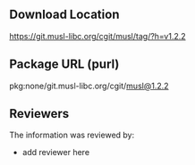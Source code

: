 ## Download Location

https://git.musl-libc.org/cgit/musl/tag/?h=v1.2.2

## Package URL (purl)

pkg:none/git.musl-libc.org/cgit/musl@1.2.2

## Reviewers

The information was reviewed by:

* add reviewer here
